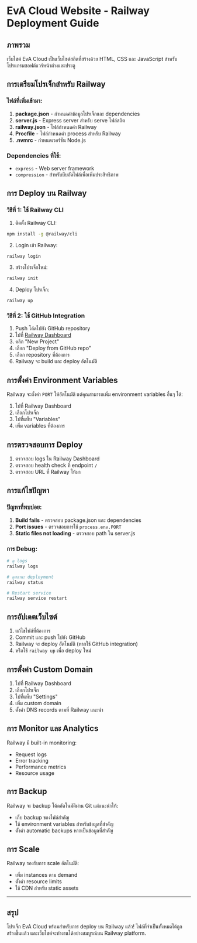 # EvA Cloud Website - Railway Deployment Guide

## ภาพรวม
เว็บไซต์ EvA Cloud เป็นเว็บไซต์สถิตที่สร้างด้วย HTML, CSS และ JavaScript สำหรับโปรแกรมซอฟต์แวร์หน้าต่างและประตู

## การเตรียมโปรเจ็กสำหรับ Railway

### ไฟล์ที่เพิ่มเข้ามา:
1. **package.json** - กำหนดค่าข้อมูลโปรเจ็กและ dependencies
2. **server.js** - Express server สำหรับ serve ไฟล์สถิต
3. **railway.json** - ไฟล์กำหนดค่า Railway
4. **Procfile** - ไฟล์กำหนดค่า process สำหรับ Railway
5. **.nvmrc** - กำหนดเวอร์ชัน Node.js

### Dependencies ที่ใช้:
- `express` - Web server framework
- `compression` - สำหรับบีบอัดไฟล์เพื่อเพิ่มประสิทธิภาพ

## การ Deploy บน Railway

### วิธีที่ 1: ใช้ Railway CLI

1. ติดตั้ง Railway CLI:
```bash
npm install -g @railway/cli
```

2. Login เข้า Railway:
```bash
railway login
```

3. สร้างโปรเจ็กใหม่:
```bash
railway init
```

4. Deploy โปรเจ็ก:
```bash
railway up
```

### วิธีที่ 2: ใช้ GitHub Integration

1. Push โค้ดไปยัง GitHub repository
2. ไปที่ [Railway Dashboard](https://railway.app/dashboard)
3. คลิก "New Project"
4. เลือก "Deploy from GitHub repo"
5. เลือก repository ที่ต้องการ
6. Railway จะ build และ deploy อัตโนมัติ

## การตั้งค่า Environment Variables

Railway จะตั้งค่า `PORT` ให้อัตโนมัติ แต่คุณสามารถเพิ่ม environment variables อื่นๆ ได้:

1. ไปที่ Railway Dashboard
2. เลือกโปรเจ็ก
3. ไปที่แท็บ "Variables"
4. เพิ่ม variables ที่ต้องการ

## การตรวจสอบการ Deploy

1. ตรวจสอบ logs ใน Railway Dashboard
2. ตรวจสอบ health check ที่ endpoint `/`
3. ตรวจสอบ URL ที่ Railway ให้มา

## การแก้ไขปัญหา

### ปัญหาที่พบบ่อย:

1. **Build fails** - ตรวจสอบ package.json และ dependencies
2. **Port issues** - ตรวจสอบการใช้ `process.env.PORT`
3. **Static files not loading** - ตรวจสอบ path ใน server.js

### การ Debug:

```bash
# ดู logs
railway logs

# ดูสถานะ deployment
railway status

# Restart service
railway service restart
```

## การอัปเดตเว็บไซต์

1. แก้ไขไฟล์ที่ต้องการ
2. Commit และ push ไปยัง GitHub
3. Railway จะ deploy อัตโนมัติ (หากใช้ GitHub integration)
4. หรือใช้ `railway up` เพื่อ deploy ใหม่

## การตั้งค่า Custom Domain

1. ไปที่ Railway Dashboard
2. เลือกโปรเจ็ก
3. ไปที่แท็บ "Settings"
4. เพิ่ม custom domain
5. ตั้งค่า DNS records ตามที่ Railway แนะนำ

## การ Monitor และ Analytics

Railway มี built-in monitoring:
- Request logs
- Error tracking
- Performance metrics
- Resource usage

## การ Backup

Railway จะ backup โค้ดอัตโนมัติผ่าน Git แต่แนะนำให้:
- เก็บ backup ของไฟล์สำคัญ
- ใช้ environment variables สำหรับข้อมูลที่สำคัญ
- ตั้งค่า automatic backups หากเป็นข้อมูลที่สำคัญ

## การ Scale

Railway รองรับการ scale อัตโนมัติ:
- เพิ่ม instances ตาม demand
- ตั้งค่า resource limits
- ใช้ CDN สำหรับ static assets

---

## สรุป

โปรเจ็ก EvA Cloud พร้อมสำหรับการ deploy บน Railway แล้ว! ไฟล์ที่จำเป็นทั้งหมดได้ถูกสร้างขึ้นแล้ว และเว็บไซต์จะทำงานได้อย่างสมบูรณ์บน Railway platform.
